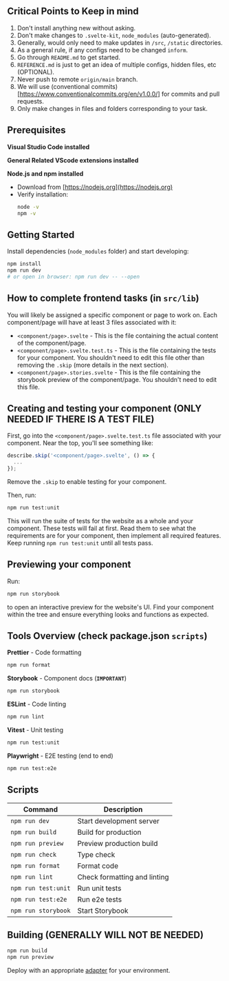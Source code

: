 ## Critical Points to Keep in mind

1. Don't install anything new without asking.
2. Don't make changes to `.svelte-kit`, `node_modules` (auto-generated).
3. Generally, would only need to make updates in `/src`, `/static` directories.
4. As a general rule, if any configs need to be changed `inform`.
5. Go through `README.md` to get started.
6. `REFERENCE.md` is just to get an idea of multiple configs, hidden files, etc (OPTIONAL).
7. Never push to remote `origin/main` branch.
8. We will use (conventional commits) [https://www.conventionalcommits.org/en/v1.0.0/] for commits and pull requests. 
9. Only make changes in files and folders corresponding to your task.

## Prerequisites

**Visual Studio Code installed**

**General Related VScode extensions installed**

**Node.js and npm installed**
   - Download from [https://nodejs.org](https://nodejs.org)
   - Verify installation:
     ```bash
     node -v
     npm -v
     ```

## Getting Started

Install dependencies (`node_modules` folder) and start developing:

```bash
npm install
npm run dev
# or open in browser: npm run dev -- --open
```

## How to complete frontend tasks (in `src/lib`)

You will likely be assigned a specific component or page to work on. Each component/page will have at least 3 files associated with it:

- `<component/page>.svelte` - This is the file containing the actual content of the component/page.  
- `<component/page>.svelte.test.ts` - This is the file containing the tests for your component. You shouldn't need to edit this file other than removing the `.skip` (more details in the next section).  
- `<component/page>.stories.svelte` - This is the file containing the storybook preview of the component/page. You shouldn't need to edit this file.


## Creating and testing your component (ONLY NEEDED IF THERE IS A TEST FILE)

First, go into the `<component/page>.svelte.test.ts` file associated with your component. Near the top, you'll see something like:

```ts
describe.skip('<component/page>.svelte', () => {
  ...
});
````

Remove the `.skip` to enable testing for your component.

Then, run:

```bash
npm run test:unit
```

This will run the suite of tests for the website as a whole and your component. These tests will fail at first. Read them to see what the requirements are for your component, then implement all required features. Keep running `npm run test:unit` until all tests pass.

## Previewing your component

Run:

```bash
npm run storybook
```

to open an interactive preview for the website's UI. Find your component within the tree and ensure everything looks and functions as expected.


## Tools Overview (check package.json `scripts`)

**Prettier** - Code formatting
```bash
npm run format
```

**Storybook** - Component docs (**`IMPORTANT`**)
```bash
npm run storybook
```

**ESLint** - Code linting  
```bash
npm run lint
```

**Vitest** - Unit testing
```bash
npm run test:unit
```

**Playwright** - E2E testing (end to end)
```bash
npm run test:e2e
```

## Scripts

| Command | Description |
|---------|-------------|
| `npm run dev` | Start development server |
| `npm run build` | Build for production |
| `npm run preview` | Preview production build |
| `npm run check` | Type check |
| `npm run format` | Format code |
| `npm run lint` | Check formatting and linting |
| `npm run test:unit` | Run unit tests |
| `npm run test:e2e` | Run e2e tests |
| `npm run storybook` | Start Storybook |

## Building (GENERALLY WILL NOT BE NEEDED)

```bash
npm run build
npm run preview
```

Deploy with an appropriate [adapter](https://svelte.dev/docs/kit/adapters) for your environment.

